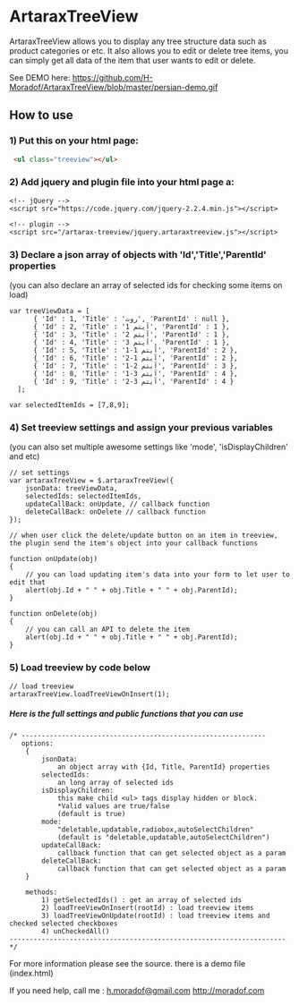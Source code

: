 # ArtaraxTreeView
ArtaraxTreeView allows you to display any tree structure data such as product categories or etc.
It also allows you to edit or delete tree items, you can simply get all data of the item that user wants to edit or delete.

See DEMO here: https://github.com/H-Moradof/ArtaraxTreeView/blob/master/persian-demo.gif

## How to use

### 1) Put this on your html page:
``` html
 <ul class="treeview"></ul>
```

### 2) Add jquery and plugin file into your html page a:
``` javasript
<!-- jQuery -->
<script src="https://code.jquery.com/jquery-2.2.4.min.js"></script>

<!-- plugin -->
<script src="/artarax-treeview/jquery.artaraxtreeview.js"></script>
```

### 3) Declare a json array of objects with 'Id','Title','ParentId' properties 
(you can also declare an array of selected ids for checking some items on load)
``` javasript
var treeViewData = [
      { 'Id' : 1, 'Title' : 'روت', 'ParentId' : null },
      { 'Id' : 2, 'Title' : 'آیتم 1', 'ParentId' : 1 },
      { 'Id' : 3, 'Title' : 'آیتم 2', 'ParentId' : 1 },
      { 'Id' : 4, 'Title' : 'آیتم 3', 'ParentId' : 1 },
      { 'Id' : 5, 'Title' : 'آیتم 1-1', 'ParentId' : 2 },
      { 'Id' : 6, 'Title' : 'آیتم 1-2', 'ParentId' : 2 },
      { 'Id' : 7, 'Title' : 'آیتم 2-1', 'ParentId' : 3 },
      { 'Id' : 8, 'Title' : 'آیتم 3-1', 'ParentId' : 4 },
      { 'Id' : 9, 'Title' : 'آیتم 3-2', 'ParentId' : 4 }
  ];
        
var selectedItemIds = [7,8,9];
```


### 4) Set treeview settings and assign your previous variables
(you can also set multiple awesome settings like 'mode', 'isDisplayChildren' and etc)
``` javasript
// set settings
var artaraxTreeView = $.artaraxTreeView({
    jsonData: treeViewData,
    selectedIds: selectedItemIds, 
    updateCallBack: onUpdate, // callback function
    deleteCallBack: onDelete // callback function
});

// when user click the delete/update button on an item in treeview, the plugin send the item's object into your callback functions

function onUpdate(obj)
{
    // you can load updating item's data into your form to let user to edit that
    alert(obj.Id + " " + obj.Title + " " + obj.ParentId);
}

function onDelete(obj)
{
    // you can call an API to delete the item
    alert(obj.Id + " " + obj.Title + " " + obj.ParentId);
}

```

### 5) Load treeview by code below
``` javasript
// load treeview
artaraxTreeView.loadTreeViewOnInsert(1);
```

##### Here is the full settings and public functions that you can use

``` javasript
/* -------------------------------------------------------------
   options:
    {
        jsonData: 
            an object array with {Id, Title, ParentId} properties
        selectedIds: 
            an long array of selected ids
        isDisplayChildren:
            this make child <ul> tags display hidden or block. 
            *Valid values are true/false 
            (default is true)
        mode: 
            "deletable,updatable,radiobox,autoSelectChildren"
            (default is "deletable,updatable,autoSelectChildren")
        updateCallBack: 
            callback function that can get selected object as a param
        deleteCallBack: 
            callback function that can get selected object as a param
    }

    methods:
        1) getSelectedIds() : get an array of selected ids
        2) loadTreeViewOnInsert(rootId) : load treeview items
        3) loadTreeViewOnUpdate(rootId) : load treeview items and checked selected checkboxes
        4) unCheckedAll()
--------------------------------------------------------------------- */
```


For more information please see the source. there is a demo file (index.html)

If you need help, call me :
h.moradof@gmail.com
http://moradof.com

